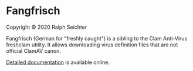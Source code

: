 # Fangfrisch

Copyright © 2020 Ralph Seichter

Fangfrisch (German for "freshly caught") is a sibling to the Clam Anti-Virus freshclam utility.
It allows downloading virus definition files that are not official ClamAV canon.

[Detailed documentation](https://github.com/rseichter/fangfrisch/blob/master/doc/fangfrisch.adoc) is available online.
